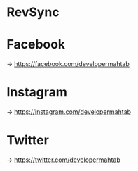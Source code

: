 # RevSync

# Facebook
-> https://facebook.com/developermahtab
# Instagram
-> https://instagram.com/developermahtab
# Twitter
-> https://twitter.com/developermahtab
